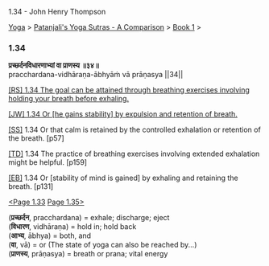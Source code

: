 1.34 - John Henry Thompson 

[Yoga](../../../yoga.md)‎ > ‎[Patanjali's Yoga Sutras - A Comparison](../../patanjani.md)‎ > ‎[Book 1](../book-1.md)‎ > ‎

### 1.34

**प्रच्छर्दनविधारणाभ्यां वा प्राणस्य ॥३४॥**  
pracchardana-vidhāraṇa-ābhyāṁ vā prāṇasya ||34||  
  
  
[\[RS\] 1.34 The goal can be attained through breathing exercises involving holding your breath before exhaling.](http://www.ashtangayoga.info/philosophy/yoga-sutra-patanjali/chapter-1/item/prachchhardana-vidharana-abhyam-pranasya/)  
  
[\[JW\] 1.34 Or \[he gains stability\] by expulsion and retention of breath.](http://books.google.com/books?id=YzFImjtOxUwC&pg=PA72&ci=133%2C288%2C747%2C66&source=bookclip)  
  
[\[SS\]](http://www.amazon.com/Yoga-Sutras-Patanjali-Commentary-Satchidananda/dp/0932040381) 1.34 Or that calm is retained by the controlled exhalation or retention of the breath. \[p57\]  
  
[\[TD\]](http://www.amazon.com/Heart-Yoga-Developing-Personal-Practice/dp/089281764X/ref=sr_1_5?ie=UTF8&qid=1326228195&sr=8-5) 1.34 The practice of breathing exercises involving extended exhalation might be helpful. \[p159\]  
  
[\[EB\]](http://www.amazon.com/Yoga-Sutras-Patanjali-Translation-Commentary/dp/0865477361/ref=sr_1_1?ie=UTF8&s=books&qid=1250508322&sr=1-1) 1.34 Or \[stability of mind is gained\] by exhaling and retaining the breath. \[p131\]  
  
  
[<Page 1.33](133.md)  [Page 1.35>](135.md)  
  
  
  

(**प्रच्छर्दन**, pracchardana) = exhale; discharge; eject  
(**विधारण**, vidhāraṇa) = hold in; hold back  
(**आभ्य**, ābhya) = both, and  
(**वा**, vā) = or (The state of yoga can also be reached by...)  
(**प्राणस्य**, prāṇasya) = breath or prana; vital energy

